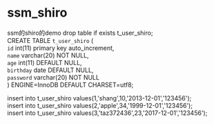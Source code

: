 # ssm_shiro
ssm的shiro的demo
drop table if exists t_user_shiro;  
 CREATE TABLE `t_user_shiro` (  
  `id` int(11) primary key auto_increment,  
  `name` varchar(20)  NOT NULL,  
  `age` int(11) DEFAULT NULL,  
  `birthday` date DEFAULT NULL,  
  `password` varchar(20)  NOT NULL  
) ENGINE=InnoDB DEFAULT CHARSET=utf8;  
  
 insert into t_user_shiro values(1,'shang',10,'2013-12-01','123456');  
 insert into t_user_shiro values(2,'apple',34,'1999-12-01','123456');  
 insert into t_user_shiro values(3,'taz372436',23,'2017-12-01','123456');  
